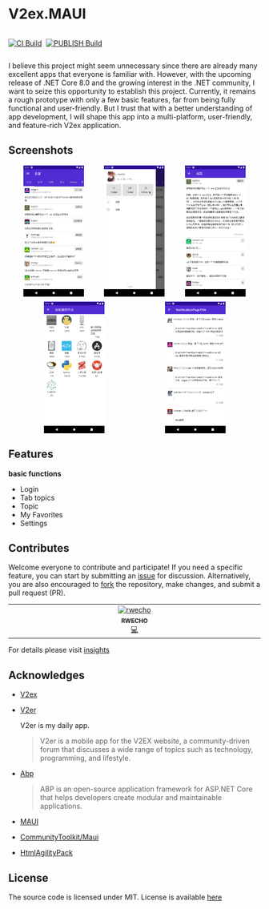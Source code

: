 # V2ex.MAUI

<div style="display: flex; justify-content: start ;">
<div >

[![CI Build](https://github.com/rwecho/V2ex.Maui/actions/workflows/ci.yml/badge.svg)](https://github.com/rwecho/V2ex.Maui/actions/workflows/ci.yml)

</div>
<div style="margin-left:8px">

[![PUBLISH Build](https://github.com/rwecho/V2ex.Maui/actions/workflows/publish.yml/badge.svg)](https://github.com/rwecho/V2ex.Maui/actions/workflows/publish.yml)

</div>
</div>


I believe this project might seem unnecessary since there are already many excellent apps that everyone is familiar with. However, with the upcoming release of .NET Core 8.0 and the growing interest in the .NET community, I want to seize this opportunity to establish this project. Currently, it remains a rough prototype with only a few basic features, far from being fully functional and user-friendly. But I trust that with a better understanding of app development, I will shape this app into a multi-platform, user-friendly, and feature-rich V2ex application.

## Screenshots

<div style="display: flex; justify-content: space-around;margin:10px">
<img src="./docs/screenshots/Screenshot_1689848332.png"  width="25%"  alt="tvOS screenshot" />
<img src="./docs/screenshots/Screenshot_1689848360.png"  width="25%" alt="tvOS screenshot" />
<img src="./docs/screenshots/Screenshot_1689848386.png"  width="25%" alt="tvOS screenshot" />


</div>
<div style="display: flex; justify-content: space-around;margin:10px">
<img src="./docs/screenshots/Screenshot_1689848397.png"  width="25%" alt="tvOS screenshot" />
<img src="./docs/screenshots/Screenshot_1689848416.png"  width="25%" alt="tvOS screenshot" />
</div>

## Features

__basic functions__

* Login
* Tab topics
* Topic
* My Favorites
* Settings


## Contributes

Welcome everyone to contribute and participate! If you need a specific feature, you can start by submitting an [issue](https://github.com/rwecho/V2ex.MAUI/issues) for discussion. Alternatively, you are also encouraged to [fork](https://github.com/rwecho/V2ex.MAUI/fork)  the repository, make changes, and submit a pull request (PR).


<!-- ALL-CONTRIBUTORS-LIST:START - Do not remove or modify this section -->
<!-- prettier-ignore-start -->
<!-- markdownlint-disable -->
<table>
  <tbody>
    <tr>
      <td align="center" valign="top" width="14.28%"><a href="https://github.com/rwecho"><img src="https://avatars.githubusercontent.com/u/8048753?v=4?s=100" width="100px;" alt="rwecho"/><br /><sub><b>RWECHO</b></sub></a><br /><a href="https://github.com/rwecho/V2ex.Maui/commits?author=rwecho" title="Code">💻</a></td>
    </tr>
  </tbody>
</table>

<!-- markdownlint-restore -->
<!-- prettier-ignore-end -->

<!-- ALL-CONTRIBUTORS-LIST:END -->
<!-- prettier-ignore-start -->
<!-- markdownlint-disable -->

<!-- markdownlint-restore -->
<!-- prettier-ignore-end -->

<!-- ALL-CONTRIBUTORS-LIST:END -->

For details please visit [insights](https://github.com/rwecho/V2ex.Maui/graphs/contributors)

## Acknowledges

- [V2ex](https://www.v2ex.com)

- [V2er](https://github.com/v2er-app/Android)

    V2er is my daily app.

    > V2er is a mobile app for the V2EX website, a community-driven forum that discusses a wide range of topics such as technology, programming, and lifestyle.
- [Abp](https://github.com/abpframework/abp)

    > ABP is an open-source application framework for ASP.NET Core that helps developers create modular and maintainable applications.

- [MAUI](https://github.com/dotnet/maui)
- [CommunityToolkit/Maui](https://github.com/CommunityToolkit/Maui)
- [HtmlAgilityPack](https://github.com/zzzprojects/html-agility-pack)
## License
The source code is licensed under MIT. License is available [here](./LICENSE.txt)